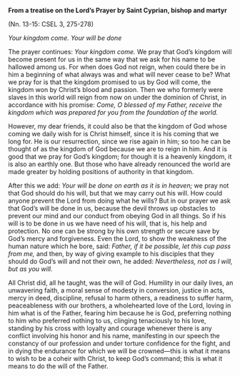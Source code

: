 

**From a treatise on the Lord’s Prayer by Saint Cyprian, bishop and martyr**

(Nn. 13-15: CSEL 3, 275-278)

_Your kingdom come. Your will be done_

The prayer continues: _Your kingdom come._ We pray that God’s kingdom will become present for us in the same way that we ask for his name to be hallowed among us. For when does God not reign, when could there be in him a beginning of what always was and what will never cease to be? What we pray for is that the kingdom promised to us by God will come, the kingdom won by Christ’s blood and passion. Then we who formerly were slaves in this world will reign from now on under the dominion of Christ, in accordance with his promise: _Come, O blessed of my Father, receive the kingdom which was prepared for you from the foundation of the world._

However, my dear friends, it could also be that the kingdom of God whose coming we daily wish for is Christ himself, since it is his coming that we long for. He is our resurrection, since we rise again in him; so too he can be thought of as the kingdom of God because we are to reign in him. And it is good that we pray for God’s kingdom; for though it is a heavenly kingdom, it is also an earthly one. But those who have already renounced the world are made greater by holding positions of authority in that kingdom.

After this we add: _Your will be done on earth as it is in heaven;_ we pray not that God should do his will, but that we may carry out his will. How could anyone prevent the Lord from doing what he wills? But in our prayer we ask that God’s will be done in us, because the devil throws up obstacles to prevent our mind and our conduct from obeying God in all things. So if his will is to be done in us we have need of his will, that is, his help and protection. No one can be strong by his own strength or secure save by God’s mercy and forgiveness. Even the Lord, to show the weakness of the human nature which he bore, said: _Father, if it be possible, let this cup pass from me,_ and then, by way of giving example to his disciples that they should do God’s will and not their own, he added: _Nevertheless, not as I will, but as you will._

All Christ did, all he taught, was the will of God. Humility in our daily lives, an unwavering faith, a moral sense of modesty in conversion, justice in acts, mercy in deed, discipline, refusal to harm others, a readiness to suffer harm, peaceableness with our brothers, a wholehearted love of the Lord, loving in him what is of the Father, fearing him because he is God, preferring nothing to him who preferred nothing to us, clinging tenaciously to his love, standing by his cross with loyalty and courage whenever there is any conflict involving his honor and his name, manifesting in our speech the constancy of our profession and under torture confidence for the fight, and in dying the endurance for which we will be crowned—this is what it means to wish to be a coheir with Christ, to keep God’s command; this is what it means to do the will of the Father.

